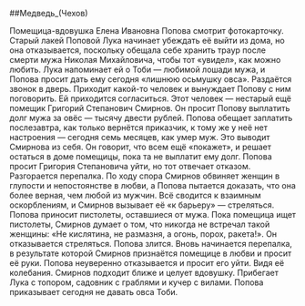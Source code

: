 ##Медведь_(Чехов)


Помещица-вдовушка Елена Ивановна Попова смотрит фотокарточку. Старый лакей Поповой Лука начинает убеждать её выйти из дома, но она отказывается, поскольку обещала себе хранить траур после смерти мужа Николая Михайловича, чтобы тот «увидел», как можно любить. Лука напоминает ей о Тоби — любимой лошади мужа, и Попова просит дать ему сегодня «лишнюю осьмушку овса».
Раздаётся звонок в дверь. Приходит какой-то человек и вынуждает Попову с ним поговорить. Ей приходится согласиться.
Этот человек — нестарый ещё помещик Григорий Степанович Смирнов. Он просит Попову выплатить долг мужа за овёс — тысячу двести рублей. Попова обещает заплатить послезавтра, как только вернётся приказчик, к тому же у неё нет настроения — сегодня семь месяцев, как умер муж. Это выводит Смирнова из себя. Он говорит, что всем ещё «покажет», и решает остаться в доме помещицы, пока та не выплатит ему долг.
Попова просит Григория Степановича уйти, но тот отвечает отказом. Разгорается перепалка. По ходу спора Смирнов обвиняет женщин в глупости и непостоянстве в любви, а Попова пытается доказать, что она более верная, чем любой из мужчин. Всё сводится к взаимным оскорблениям, и Смирнов вызывает её «к барьеру» — стреляться. Попова приносит пистолеты, оставшиеся от мужа.
Пока помещица ищет пистолеты, Смирнов думает о том, что никогда не встречал такой женщины: «Не кислятина, не размазня, а огонь, порох, ракета!». Он отказывается стреляться. Попова злится. Вновь начинается перепалка, в результате которой Смирнов признаётся помещице в любви и просит её руки. Попова неуверенно отказывается и просит его уйти. Видя её колебания. Смирнов подходит ближе и целует вдовушку.
Прибегает Лука с топором, садовник с граблями и кучер с вилами. Попова приказывает сегодня не давать овса Тоби.

